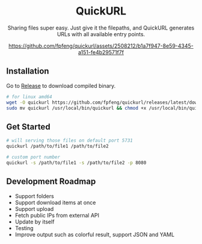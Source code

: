 <div align="center">
  
# QuickURL

Sharing files super easy. Just give it the filepaths, and QuickURL generates URLs with all available entry points.

https://github.com/fpfeng/quickurl/assets/2508212/b1a7f947-8e59-4345-a151-fe4b29571f7f

</div>

## Installation
Go to [Release](https://github.com/fpfeng/quickurl/releases) to download  compiled binary.
```bash
# for linux amd64
wget -O quickurl https://github.com/fpfeng/quickurl/releases/latest/download/quickurl_linux_amd64
sudo mv quickurl /usr/local/bin/quickurl && chmod +x /usr/local/bin/quickurl
```

## Get Started
```bash
# will serving those files on default port 5731
quickurl /path/to/file1 /path/to/file2

# custom port number
quickurl -s /path/to/file1 -s /path/to/file2 -p 8080
```

## Development Roadmap
- Support folders
- Support download items at once
- Support upload
- Fetch public IPs from external API
- Update by itself
- Testing
- Improve output such as colorful result, support JSON and YAML
